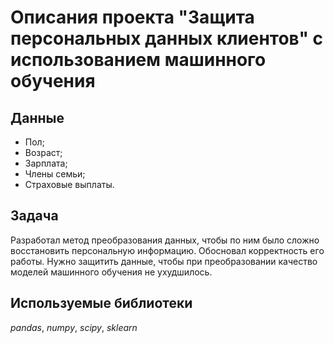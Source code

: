 # Описания проекта "Защита персональных данных клиентов" с использованием машинного обучения


## Данные

- Пол;
- Возраст;
- Зарплата;
- Члены семьи;
- Страховые выплаты.

## Задача

Разработал метод преобразования данных, чтобы по ним было сложно восстановить персональную информацию. Обосновал корректность его работы. Нужно защитить данные, чтобы при преобразовании качество моделей машинного обучения не ухудшилось. 

## Используемые библиотеки
*pandas*, *numpy*, *scipy*, *sklearn*

